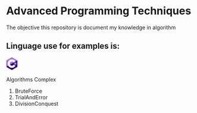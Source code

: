 # Advanced Programming Techniques

  <p>
  The objective this repository is document my knowledge in algorithm
  </p>


## Linguage use for examples is:
 <img src="c-sharp.svg" width="30" alt="C sharp">
 
 Algorithms Complex
 
 1. BruteForce
 2. TrialAndError
 3. DivisionConquest
